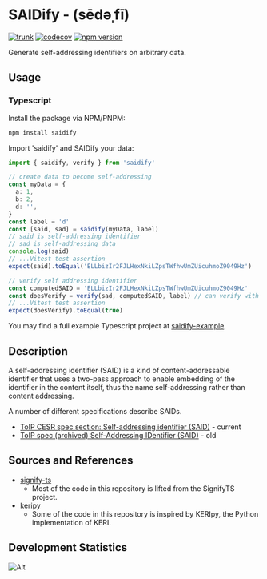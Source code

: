 # SAIDify - (sēdəˌfī)

[![trunk](https://github.com/kentbull/saidify/actions/workflows/trunk.yaml/badge.svg)](https://github.com/kentbull/saidify/actions/workflows/trunk.yaml) [![codecov](https://codecov.io/github/kentbull/saidify/graph/badge.svg?token=4RX12XZKNF)](https://codecov.io/github/kentbull/saidify) [![npm version](https://badge.fury.io/js/saidify.svg)](https://badge.fury.io/js/saidify)

Generate self-addressing identifiers on arbitrary data.

## Usage

### Typescript

Install the package via NPM/PNPM:

```bash
npm install saidify
```

Import 'saidify' and SAIDify your data:

```typescript
import { saidify, verify } from 'saidify'

// create data to become self-addressing
const myData = {
  a: 1,
  b: 2,
  d: '',
}
const label = 'd'
const [said, sad] = saidify(myData, label)
// said is self-addressing identifier
// sad is self-addressing data
console.log(said)
// ...Vitest test assertion
expect(said).toEqual('ELLbizIr2FJLHexNkiLZpsTWfhwUmZUicuhmoZ9049Hz')

// verify self addressing identifier
const computedSAID = 'ELLbizIr2FJLHexNkiLZpsTWfhwUmZUicuhmoZ9049Hz'
const doesVerify = verify(sad, computedSAID, label) // can verify with original myData or sad
// ...Vitest test assertion
expect(doesVerify).toEqual(true)
```

You may find a full example Typescript project at [saidify-example](https://github.com/kentbull/saidify-example/blob/master/index.ts).

## Description

A self-addressing identifier (SAID) is a kind of content-addressable identifier that uses a two-pass approach to enable
embedding of the identifier in the content itself, thus the name self-addressing rather than content addressing.

A number of different specifications describe SAIDs.

- [ToIP CESR spec section: Self-addressing identifier (SAID)](https://trustoverip.github.io/tswg-cesr-specification/#self-addressing-identifier-said) - current
- [ToIP spec (archived) Self-Addressing IDentifier (SAID)](https://trustoverip.github.io/tswg-said-specification/draft-ssmith-said.html) - old

## Sources and References

- [signify-ts](https://github.com/WebOfTrust/signify-ts)
  - Most of the code in this repository is lifted from the SignifyTS project.
- [keripy](https://github.com/WebOfTrust/keripy)
  - Some of the code in this repository is inspired by KERIpy, the Python implementation of KERI.

## Development Statistics

![Alt](https://repobeats.axiom.co/api/embed/4e4bac4510f2c970e06c5998e2156589343445ed.svg "Repobeats analytics image")
